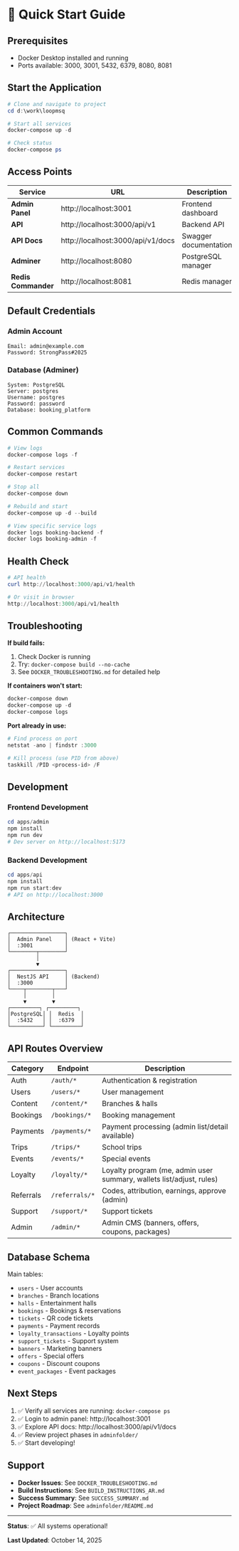 # 🚀 Quick Start Guide

## Prerequisites
- Docker Desktop installed and running
- Ports available: 3000, 3001, 5432, 6379, 8080, 8081

## Start the Application

```powershell
# Clone and navigate to project
cd d:\work\loopmsq

# Start all services
docker-compose up -d

# Check status
docker-compose ps
```

## Access Points

| Service | URL | Description |
|---------|-----|-------------|
| **Admin Panel** | http://localhost:3001 | Frontend dashboard |
| **API** | http://localhost:3000/api/v1 | Backend API |
| **API Docs** | http://localhost:3000/api/v1/docs | Swagger documentation |
| **Adminer** | http://localhost:8080 | PostgreSQL manager |
| **Redis Commander** | http://localhost:8081 | Redis manager |

## Default Credentials

### Admin Account
```
Email: admin@example.com
Password: StrongPass#2025
```

### Database (Adminer)
```
System: PostgreSQL
Server: postgres
Username: postgres
Password: password
Database: booking_platform
```

## Common Commands

```powershell
# View logs
docker-compose logs -f

# Restart services
docker-compose restart

# Stop all
docker-compose down

# Rebuild and start
docker-compose up -d --build

# View specific service logs
docker logs booking-backend -f
docker logs booking-admin -f
```

## Health Check

```powershell
# API health
curl http://localhost:3000/api/v1/health

# Or visit in browser
http://localhost:3000/api/v1/health
```

## Troubleshooting

**If build fails:**
1. Check Docker is running
2. Try: `docker-compose build --no-cache`
3. See `DOCKER_TROUBLESHOOTING.md` for detailed help

**If containers won't start:**
```powershell
docker-compose down
docker-compose up -d
docker-compose logs
```

**Port already in use:**
```powershell
# Find process on port
netstat -ano | findstr :3000

# Kill process (use PID from above)
taskkill /PID <process-id> /F
```

## Development

### Frontend Development
```powershell
cd apps/admin
npm install
npm run dev
# Dev server on http://localhost:5173
```

### Backend Development
```powershell
cd apps/api
npm install
npm run start:dev
# API on http://localhost:3000
```

## Architecture

```
┌─────────────────┐
│  Admin Panel    │ (React + Vite)
│  :3001          │
└────────┬────────┘
         │
         ▼
┌─────────────────┐
│  NestJS API     │ (Backend)
│  :3000          │
└────┬────────┬───┘
     │        │
     ▼        ▼
┌─────────┐ ┌─────────┐
│PostgreSQL│ │  Redis  │
│  :5432   │ │  :6379  │
└──────────┘ └─────────┘
```

## API Routes Overview

| Category | Endpoint | Description |
|----------|----------|-------------|
| Auth | `/auth/*` | Authentication & registration |
| Users | `/users/*` | User management |
| Content | `/content/*` | Branches & halls |
| Bookings | `/bookings/*` | Booking management |
| Payments | `/payments/*` | Payment processing (admin list/detail available) |
| Trips | `/trips/*` | School trips |
| Events | `/events/*` | Special events |
| Loyalty | `/loyalty/*` | Loyalty program (me, admin user summary, wallets list/adjust, rules) |
| Referrals | `/referrals/*` | Codes, attribution, earnings, approve (admin) |
| Support | `/support/*` | Support tickets |
| Admin | `/admin/*` | Admin CMS (banners, offers, coupons, packages) |

## Database Schema

Main tables:
- `users` - User accounts
- `branches` - Branch locations
- `halls` - Entertainment halls
- `bookings` - Bookings & reservations
- `tickets` - QR code tickets
- `payments` - Payment records
- `loyalty_transactions` - Loyalty points
- `support_tickets` - Support system
- `banners` - Marketing banners
- `offers` - Special offers
- `coupons` - Discount coupons
- `event_packages` - Event packages

## Next Steps

1. ✅ Verify all services are running: `docker-compose ps`
2. ✅ Login to admin panel: http://localhost:3001
3. ✅ Explore API docs: http://localhost:3000/api/v1/docs
4. ✅ Review project phases in `adminfolder/`
5. ✅ Start developing!

## Support

- **Docker Issues**: See `DOCKER_TROUBLESHOOTING.md`
- **Build Instructions**: See `BUILD_INSTRUCTIONS_AR.md`
- **Success Summary**: See `SUCCESS_SUMMARY.md`
- **Project Roadmap**: See `adminfolder/README.md`

---

**Status**: ✅ All systems operational!

**Last Updated**: October 14, 2025

